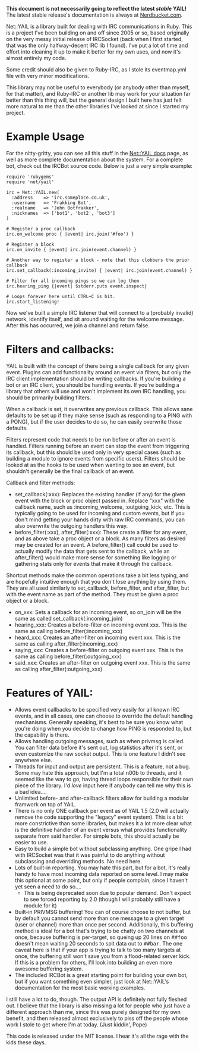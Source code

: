 **This document is not necessarily going to reflect the latest *stable* YAIL!** The latest stable release's
documentation is always at [Nerdbucket.com](http://ruby-irc-yail.nerdbucket.com/).

Net::YAIL is a library built for dealing with IRC communications in Ruby.
This is a project I've been building on and off since 2005 or so, based
originally on the very messy initial release of IRCSocket (back when I first
started, that was the only halfway-decent IRC lib I found).  I've put a lot
of time and effort into cleaning it up to make it better for my own uses,
and now it's almost entirely my code.

Some credit should also be given to Ruby-IRC, as I stole its eventmap.yml
file with very minor modifications.

This library may not be useful to everybody (or anybody other than myself,
for that matter), and Ruby-IRC or another lib may work for your situation
far better than this thing will, but the general design I built here has
just felt more natural to me than the other libraries I've looked at since
I started my project.

Example Usage
======

For the nitty-gritty, you can see all this stuff in the [Net::YAIL docs](http://ruby-irc-yail.nerdbucket.com/)
page, as well as more complete documentation about the system.  For a complete bot,
check out the IRCBot source code.  Below is just a very simple example:

    require 'rubygems'
    require 'net/yail'

    irc = Net::YAIL.new(
      :address    => 'irc.someplace.co.uk',
      :username   => 'Frakking Bot',
      :realname   => 'John Botfrakker',
      :nicknames  => ['bot1', 'bot2', 'bot3']
    )

    # Register a proc callback
    irc.on_welcome proc { |event| irc.join('#foo') }

    # Register a block
    irc.on_invite { |event| irc.join(event.channel) }

    # Another way to register a block - note that this clobbers the prior callback
    irc.set_callback(:incoming_invite) { |event| irc.join(event.channel) }

    # Filter for all incoming pings so we can log them
    irc.hearing_ping {|event| $stderr.puts event.inspect}

    # Loops forever here until CTRL+C is hit.
    irc.start_listening!

Now we've built a simple IRC listener that will connect to a (probably
invalid) network, identify itself, and sit around waiting for the welcome
message.  After this has occurred, we join a channel and return false.

Filters and callbacks:
==============

YAIL is built with the concept of there being a single callback for any given
event.  Plugins can add functionality around an event via filters, but only
the IRC client implementation should be writing callbacks.  If you're building
a bot or an IRC client, you should be handling events.  If you're building
a library that others will use and won't implement its own IRC handling, you
should be primarily building filters.

When a callback is set, it overwrites any previous callback.  This allows sane
defaults to be set up if they make sense (such as responding to a PING with a
PONG), but if the user decides to do so, he can easily overwrite those
defaults.

Filters represent code that needs to be run before or after an event is
handled.  Filters running before an event can stop the event from triggering
its callback, but this should be used only in very special cases (such as
building a module to ignore events from specific users).  Filters should be
looked at as the hooks to be used when wanting to see an event, but shouldn't
generally be the final callback of an event.

Callback and filter methods:

* set_callback(:xxx): Replaces the existing handler (if any) for the given event with the block or proc object passed
  in.  Replace "xxx" with the callback name, such as :incoming_welcome, :outgoing_kick, etc.  This is typically going
  to be used for incoming and custom events, but if you don't mind getting your hands dirty with raw IRC commands,
  you can also overwrite the outgoing handlers this way.
* before_filter(:xxx), after_filter(:xxx): These create a filter for any event, and as above take a proc object or a
  block.  As many filters as desired may be created for an event.  A before_filter() call could be used to actually
  modify the data that gets sent to the callback, while an after_filter() would make more sense for something like
  logging or gathering stats only for events that make it through the callback.

Shortcut methods make the common operations take a bit less typing, and are hopefully intuitive enough that you don't
lose anything by using them.  They are all used similarly to set_callback, before_filter, and after_filter, but with
the event name as part of the method.  They must be given a proc object or a block.

* on_xxx: Sets a callback for an incoming event, so on_join will be the same as called set_callback(:incoming_join)
* hearing_xxx: Creates a before-filter on incoming event xxx.  This is the same as calling before_filter(:incoming_xxx)
* heard_xxx: Creates an after-filter on incoming event xxx.  This is the same as calling after_filter(:incoming_xxx)
* saying_xxx: Creates a before-filter on outgoing event xxx.  This is the same as calling before_filter(:outgoing_xxx)
* said_xxx: Creates an after-filter on outgoing event xxx.  This is the same as calling after_filter(:outgoing_xxx)

Features of YAIL:
========

* Allows event callbacks to be specified very easily for all known IRC events,
  and in all cases, one can choose to override the default handling mechanisms.
  Generally speaking, it's best to be sure you know what you're doing when you
  decide to change how PING is responded to, but the capability is there.
* Allows handling outgoing messages, such as when privmsg is called.  You can
  filter data before it's sent out, log statistics after it's sent, or even
  customize the raw socket output.  This is one feature I didn't see anywhere
  else.
* Threads for input and output are persistent.  This is a feature, not a bug.
  Some may hate this approach, but I'm a total n00b to threads, and it seemed
  like the way to go, having thread loops responsible for their own piece of
  the library.  I'd *love* input here if anybody can tell me why this is a bad
  idea....
* Unlimited before- and after-callback filters allow for building a modular
  framwork on top of YAIL.
* There is no only ONE callback per event as of YAIL 1.5 (2.0 will actually
  remove the code supporting the "legacy" event system).  This is a bit more
  constrictive than some libraries, but makes it a lot more clear what is the
  definitive handler of an event versus what provides functionality separate
  from said handler.  For simple bots, this should actually be easier to use.
* Easy to build a simple bot without subclassing anything.  One gripe I had
  with IRCSocket was that it was painful to do anything without subclassing
  and overriding methods.  No need here.
* Lots of built-in reporting.  You may hate this part, but for a bot, it's
  really handy to have most incoming data reported on some level.  I may make
  this optional at some point, but only if people complain, since I haven't
  yet seen a need to do so....
  * This is being deprecated soon due to popular demand.  Don't expect to see
    forced reporting by 2.0 (though I will probably still have a module for it)
* Built-in PRIVMSG buffering!  You can of course choose to not buffer, but by
  default you cannot send more than one message to a given target (user or
  channel) more than once per second.  Additionally, this buffering method is
  ideal for a bot that's trying to be chatty on two channels at once, because
  buffering is per-target, so queing up 20 lines on <tt>##foo</tt> doesn't mean waiting
  20 seconds to spit data out to <tt>##bar</tt>.  The one caveat here is that if your
  app is trying to talk to too many targets at once, the buffering still won't
  save you from a flood-related server kick.  If this is a problem for others,
  I'll look into building an even more awesome buffering system.
* The included IRCBot is a great starting point for building your own bot,
  but if you want something even simpler, just look at Net::YAIL's documentation
  for the most basic working examples.

I still have a lot to do, though.  The output API is definitely not fully
fleshed out.  I believe that the library is also missing a lot for people
who just have a different approach than me, since this was purely designed for
my own benefit, and then released almost exclusively to piss off the people
whose work I stole to get where I'm at today.  (Just kiddin', Pope)

This code is released under the MIT license.  I hear it's all the rage with
the kids these days.
